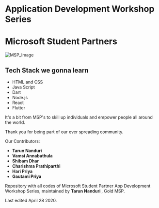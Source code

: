 <h1> Application Development Workshop Series </h1>
<h1> Microsoft Student Partners </h1>
<img src="https://yt3.ggpht.com/a-/AAuE7mCuSpYBaDrq2KHaFAqSq87dUqeZNL3CWbMBpw=s900-mo-c-c0xffffffff-rj-k-no" alt="MSP_Image">
<h2> Tech Stack we gonna learn </h2>

<ul>
  <li> HTML and CSS </li>
  <li> Java Script </li>
  <li> Dart </li>
  <li> Node.js </li>
  <li> React </li>
  <li> Flutter </li>
</ul>
<p>
It's a bit from MSP's to skill up individuals and empower people all around the world.

Thank you for being part of our ever spreading community.
</p>
Our Contributors:
<ul>
  <li> <b> Tarun Nanduri </b> </li>
  <li> <b> Vamsi Annabathula </b> </li>
  <li> <b> Shibam Dhar </b> </li>
  <li> <b> Charishma Prathiparthi </b> </li>
  <li> <b> Hari Priya </b> </li>
  <li> <b> Gautami Priya </b> </li>
</ul>

<p>
Repository with all codes of Microsoft Student Partner App Development Workshop Series, maintained by <b> Tarun Nanduri </b>, Gold MSP.

Last edited April 28 2020.
</p>
